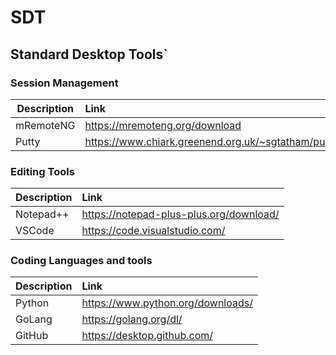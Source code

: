 # SDT
## Standard Desktop Tools`

### Session Management
|Description| Link|
|-----------|:-----|
|mRemoteNG|https://mremoteng.org/download|
|Putty|https://www.chiark.greenend.org.uk/~sgtatham/putty/latest.html|


### Editing Tools
|Description| Link|
|-----------|:-----|
|Notepad++|https://notepad-plus-plus.org/download/|
|VSCode|https://code.visualstudio.com/|


### Coding Languages and tools
|Description| Link|
|-----------|:-----|
|Python|https://www.python.org/downloads/|
|GoLang|https://golang.org/dl/|
|GitHub|https://desktop.github.com/|



